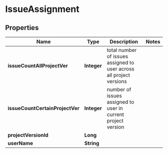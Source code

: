 
# IssueAssignment

## Properties
Name | Type | Description | Notes
------------ | ------------- | ------------- | -------------
**issueCountAllProjectVer** | **Integer** | total number of issues assigned to user across all project versions | 
**issueCountCertainProjectVer** | **Integer** | number of issues assigned to user in current project version | 
**projectVersionId** | **Long** |  | 
**userName** | **String** |  | 



